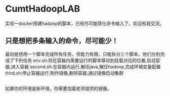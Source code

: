 # CumtHadoopLAB

实验一docker搭建hadoop的脚本，已经尽可能简化命令输入了，欢迎和我交流。

## 只是想把多条输入的命令，尽可能少！

最初是想用一个脚本完成所有任务，但能力有限，只能拆分三个脚本，他们分别完成了下列任务
env.sh:将在容器内需要运行的脚本移动到挂载对应的位置,启动容器,进入容器 
second.sh:在容器内运行,解压java,解压hadoop,完成环境变量配置
third.sh:停止容器运行,制作镜像,删除容器,通过镜像启动集群

## 
如果你的环境是新环境，你需要加载老师提供的镜像。

